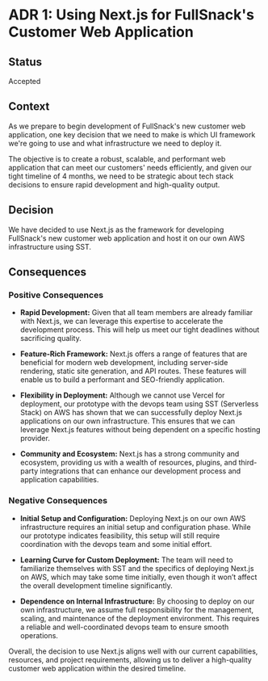 # ADR 1: Using Next.js for FullSnack's Customer Web Application

## Status

Accepted

## Context

As we prepare to begin development of FullSnack's new customer web application, one key decision that we need to make is which UI framework we're going to use and what infrastructure we need to deploy it.

The objective is to create a robust, scalable, and performant web application that can meet our customers' needs efficiently, and given our tight timeline of 4 months, we need to be strategic about tech stack decisions to ensure rapid development and high-quality output.

## Decision

We have decided to use Next.js as the framework for developing FullSnack's new customer web application and host it on our own AWS infrastructure using SST.

## Consequences

### Positive Consequences

- **Rapid Development:** Given that all team members are already familiar with Next.js, we can leverage this expertise to accelerate the development process. This will help us meet our tight deadlines without sacrificing quality.

- **Feature-Rich Framework:** Next.js offers a range of features that are beneficial for modern web development, including server-side rendering, static site generation, and API routes. These features will enable us to build a performant and SEO-friendly application.

- **Flexibility in Deployment:** Although we cannot use Vercel for deployment, our prototype with the devops team using SST (Serverless Stack) on AWS has shown that we can successfully deploy Next.js applications on our own infrastructure. This ensures that we can leverage Next.js features without being dependent on a specific hosting provider.

- **Community and Ecosystem:** Next.js has a strong community and ecosystem, providing us with a wealth of resources, plugins, and third-party integrations that can enhance our development process and application capabilities.

### Negative Consequences

- **Initial Setup and Configuration:** Deploying Next.js on our own AWS infrastructure requires an initial setup and configuration phase. While our prototype indicates feasibility, this setup will still require coordination with the devops team and some initial effort.

- **Learning Curve for Custom Deployment:** The team will need to familiarize themselves with SST and the specifics of deploying Next.js on AWS, which may take some time initially, even though it won’t affect the overall development timeline significantly.

- **Dependence on Internal Infrastructure:** By choosing to deploy on our own infrastructure, we assume full responsibility for the management, scaling, and maintenance of the deployment environment. This requires a reliable and well-coordinated devops team to ensure smooth operations.

Overall, the decision to use Next.js aligns well with our current capabilities, resources, and project requirements, allowing us to deliver a high-quality customer web application within the desired timeline.
